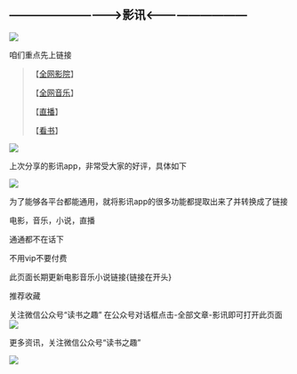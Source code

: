 ——————————>影讯<—————————
 ---
![](https://github.com/fangsxin/dushu/blob/master/img/%E6%A0%87%E9%A2%98.png?raw=true)

咱们重点先上链接


> 【[全网影院](https://fangsxin.github.io/2018/12/29/全网影院/)】
>
> 【[全网音乐](https://fangsxin.github.io/2018/12/29/全网音乐/)】
>
> 【[直播](https://fangsxin.github.io/2018/12/29/直播/)】
>
> 【[看书](https://fangsxin.github.io/2018/12/29/看书/)】



![](https://github.com/fangsxin/dushu/blob/master/img/%E9%A3%8E%E6%99%AF.png?raw=true)


<u></u>

上次分享的影讯app，非常受大家的好评，具体如下

![](\img\影讯.jpg)

为了能够各平台都能通用，就将影讯app的很多功能都提取出来了并转换成了链接

电影，音乐，小说，直播

通通都不在话下

不用vip不要付费

此页面长期更新电影音乐小说链接{链接在开头}

推荐收藏

关注微信公众号“读书之趣”
在公众号对话框点击-全部文章-影讯即可打开此页面
![](\img\影讯1.jpg)

更多资讯，关注微信公众号“读书之趣”

![](\img\二维码.jpg)

